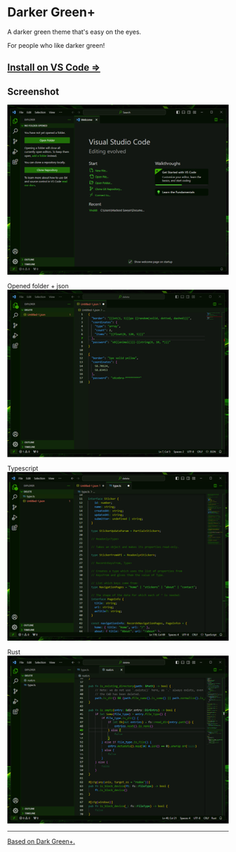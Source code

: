 # Darker Green+

A darker green theme that's easy on the eyes.

For people who like darker green!

## [Install on VS Code ⇒](https://marketplace.visualstudio.com/items?itemName=drannex42.vscode-darker-green-plus)

## Screenshot
![Empty Editor](./screenshots/open_editor.png)

Opened folder + json
![Opened folder + json](./screenshots/opened_folder_json.png)

Typescript
![Typescript](./screenshots/typescript.png)

Rust
![Rust](./screenshots/rust.png)

---

[Based on Dark Green+.](https://github.com/Samuel-B-D/vscode-dark-green-plus)
